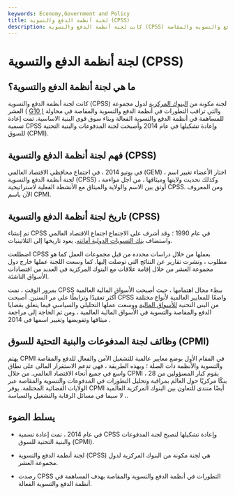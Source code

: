```yaml
---
keywords: Economy,Government and Policy
title: لجنة أنظمة الدفع والتسوية (CPSS)
description: كانت لجنة أنظمة الدفع والتسوية (CPSS) لجنة مكونة من البنوك المركزية لدول مجموعة العشرة التي تراقب التطورات في أنظمة الدفع والتسوية والمقاصة.
---
```


# لجنة أنظمة الدفع والتسوية (CPSS)
## ما هي لجنة أنظمة الدفع والتسوية؟

كانت لجنة أنظمة الدفع والتسوية (CPSS) لجنة مكونة من [البنوك المركزية](/centralbank) لدول مجموعة العشر ( [G10 )](/groupoften) والتي تراقب التطورات في أنظمة الدفع والتسوية والمقاصة في محاولة للمساهمة في أنظمة الدفع والتسوية الفعالة وبناء سوق قوي البنية الاساسية. تمت إعادة تسمية CPSS وإعادة تشكيلها في عام 2014 وأصبحت لجنة المدفوعات والبنية التحتية للسوق (CPMI).

## فهم لجنة أنظمة الدفع والتسوية (CPSS)

في يونيو 2014 ، في اجتماع محافظي الاقتصاد العالمي (GEM) ، اختار الأعضاء تغيير اسم لجنة أنظمة الدفع والتسوية (CPSS) ، وكذلك تحديث ولايتها وميثاقها ، من أجل مواءمة أوثق بين الاسم والولاية والميثاق مع الأنشطة الفعلية لاستراتيجية CPSS. ومن المعروف الآن باسم CPMI.

## تاريخ لجنة أنظمة الدفع والتسوية (CPSS)

تم إنشاء CPSS في عام 1990 ؛ وقد أشرف على الاجتماع اجتماع الاقتصاد العالمي واستضاف [بنك التسويات الدولية أمانته](/bis). يعود تاريخها إلى الثلاثينيات.

اضطلعت CPSS بعملها من خلال دراسات محددة من قبل مجموعات العمل كما هو مطلوب ، ونشرت تقارير عن النتائج التي توصلت إليها. كما وسعت اللجنة عملها خارج دول مجموعة العشر من خلال إقامة علاقات مع البنوك المركزية في العديد من اقتصادات الأسواق الناشئة.

بمرور الوقت ، نمت CPSS ببطء مجال اهتمامها ، حيث أصبحت الأسواق المالية العالمية أكثر تعقيدًا وترابطًا على مر السنين. أصبحت CPSS واضعًا للمعايير العالمية لأنواع مختلفة من البنى التحتية [للأسواق المالية](/financial-market) ووسعت عملها التحليلي والسياسي فيما يتعلق بقضايا الدفع والمقاصة والتسوية في الأسواق المالية العالمية ، ومن ثم الحاجة إلى مراجعة ميثاقها وتفويضها وتغيير اسمها في 2014 .

## وظائف لجنة المدفوعات والبنية التحتية للسوق (CPMI)

يهتم CPMI في المقام الأول بوضع معايير عالمية للتشغيل الآمن والفعال للدفع والمقاصة والتسوية والأنظمة ذات الصلة ؛ وبهذه الطريقة ، فهي تدعم الاستقرار المالي على نطاق واسع في جميع أنحاء الاقتصاد العالمي. من خلال CPMI ، يقوم كبار المسؤولين من 28 بنكًا مركزيًا حول العالم بمراقبة وتحليل التطورات في المدفوعات والتسوية والمقاصة عبر الولايات القضائية المختلفة. يوفر CPMI أيضًا منتدى للتعاون بين البنوك المركزية العالمية ، لا سيما في مسائل الرقابة والتشغيل والسياسة.

## يسلط الضوء

- في عام 2014 ، تمت إعادة تسمية CPSS وإعادة تشكيلها لتصبح لجنة المدفوعات والبنية التحتية للسوق (CPMI).

- لجنة أنظمة الدفع والتسوية (CPSS) هي لجنة مكونة من البنوك المركزية لدول مجموعة العشر.

- رصدت CPSS التطورات في أنظمة الدفع والتسوية والمقاصة بهدف المساهمة في أنظمة الدفع والتسوية الفعالة.

